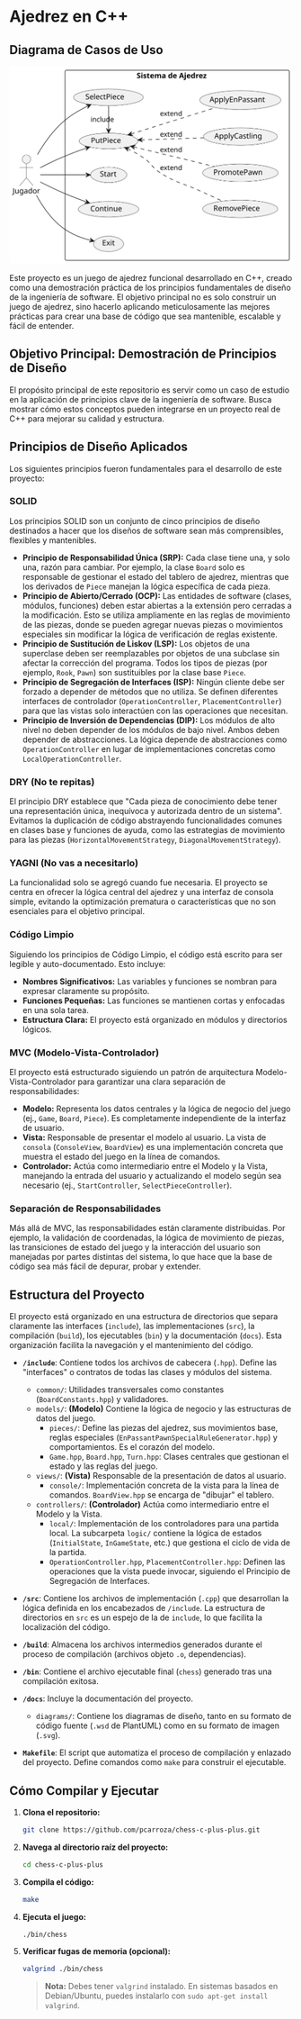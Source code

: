 # Ajedrez en C++

## Diagrama de Casos de Uso

![Diagrama de Casos de Uso](docs/diagrams/out/docs/diagrams/src/usecase/caseuse.svg)

Este proyecto es un juego de ajedrez funcional desarrollado en C++, creado como una demostración práctica de los principios fundamentales de diseño de la ingeniería de software. El objetivo principal no es solo construir un juego de ajedrez, sino hacerlo aplicando meticulosamente las mejores prácticas para crear una base de código que sea mantenible, escalable y fácil de entender.

## Objetivo Principal: Demostración de Principios de Diseño

El propósito principal de este repositorio es servir como un caso de estudio en la aplicación de principios clave de la ingeniería de software. Busca mostrar cómo estos conceptos pueden integrarse en un proyecto real de C++ para mejorar su calidad y estructura.

## Principios de Diseño Aplicados

Los siguientes principios fueron fundamentales para el desarrollo de este proyecto:

### SOLID
Los principios SOLID son un conjunto de cinco principios de diseño destinados a hacer que los diseños de software sean más comprensibles, flexibles y mantenibles.

*   **Principio de Responsabilidad Única (SRP):** Cada clase tiene una, y solo una, razón para cambiar. Por ejemplo, la clase `Board` solo es responsable de gestionar el estado del tablero de ajedrez, mientras que los derivados de `Piece` manejan la lógica específica de cada pieza.
*   **Principio de Abierto/Cerrado (OCP):** Las entidades de software (clases, módulos, funciones) deben estar abiertas a la extensión pero cerradas a la modificación. Esto se utiliza ampliamente en las reglas de movimiento de las piezas, donde se pueden agregar nuevas piezas o movimientos especiales sin modificar la lógica de verificación de reglas existente.
*   **Principio de Sustitución de Liskov (LSP):** Los objetos de una superclase deben ser reemplazables por objetos de una subclase sin afectar la corrección del programa. Todos los tipos de piezas (por ejemplo, `Rook`, `Pawn`) son sustituibles por la clase base `Piece`.
*   **Principio de Segregación de Interfaces (ISP):** Ningún cliente debe ser forzado a depender de métodos que no utiliza. Se definen diferentes interfaces de controlador (`OperationController`, `PlacementController`) para que las vistas solo interactúen con las operaciones que necesitan.
*   **Principio de Inversión de Dependencias (DIP):** Los módulos de alto nivel no deben depender de los módulos de bajo nivel. Ambos deben depender de abstracciones. La lógica depende de abstracciones como `OperationController` en lugar de implementaciones concretas como `LocalOperationController`.

### DRY (No te repitas)
El principio DRY establece que "Cada pieza de conocimiento debe tener una representación única, inequívoca y autorizada dentro de un sistema". Evitamos la duplicación de código abstrayendo funcionalidades comunes en clases base y funciones de ayuda, como las estrategias de movimiento para las piezas (`HorizontalMovementStrategy`, `DiagonalMovementStrategy`).

### YAGNI (No vas a necesitarlo)
La funcionalidad solo se agregó cuando fue necesaria. El proyecto se centra en ofrecer la lógica central del ajedrez y una interfaz de consola simple, evitando la optimización prematura o características que no son esenciales para el objetivo principal.

### Código Limpio
Siguiendo los principios de Código Limpio, el código está escrito para ser legible y auto-documentado. Esto incluye:
*   **Nombres Significativos:** Las variables y funciones se nombran para expresar claramente su propósito.
*   **Funciones Pequeñas:** Las funciones se mantienen cortas y enfocadas en una sola tarea.
*   **Estructura Clara:** El proyecto está organizado en módulos y directorios lógicos.

### MVC (Modelo-Vista-Controlador)
El proyecto está estructurado siguiendo un patrón de arquitectura Modelo-Vista-Controlador para garantizar una clara separación de responsabilidades:
*   **Modelo:** Representa los datos centrales y la lógica de negocio del juego (ej., `Game`, `Board`, `Piece`). Es completamente independiente de la interfaz de usuario.
*   **Vista:** Responsable de presentar el modelo al usuario. La vista de `consola` (`ConsoleView`, `BoardView`) es una implementación concreta que muestra el estado del juego en la línea de comandos.
*   **Controlador:** Actúa como intermediario entre el Modelo y la Vista, manejando la entrada del usuario y actualizando el modelo según sea necesario (ej., `StartController`, `SelectPieceController`).

### Separación de Responsabilidades
Más allá de MVC, las responsabilidades están claramente distribuidas. Por ejemplo, la validación de coordenadas, la lógica de movimiento de piezas, las transiciones de estado del juego y la interacción del usuario son manejadas por partes distintas del sistema, lo que hace que la base de código sea más fácil de depurar, probar y extender.

## Estructura del Proyecto

El proyecto está organizado en una estructura de directorios que separa claramente las interfaces (`include`), las implementaciones (`src`), la compilación (`build`), los ejecutables (`bin`) y la documentación (`docs`). Esta organización facilita la navegación y el mantenimiento del código.

- **`/include`**: Contiene todos los archivos de cabecera (`.hpp`). Define las "interfaces" o contratos de todas las clases y módulos del sistema.
    - `common/`: Utilidades transversales como constantes (`BoardConstants.hpp`) y validadores.
    - `models/`: **(Modelo)** Contiene la lógica de negocio y las estructuras de datos del juego.
        - `pieces/`: Define las piezas del ajedrez, sus movimientos base, reglas especiales (`EnPassantPawnSpecialRuleGenerator.hpp`) y comportamientos. Es el corazón del modelo.
        - `Game.hpp`, `Board.hpp`, `Turn.hpp`: Clases centrales que gestionan el estado y las reglas del juego.
    - `views/`: **(Vista)** Responsable de la presentación de datos al usuario.
        - `console/`: Implementación concreta de la vista para la línea de comandos. `BoardView.hpp` se encarga de "dibujar" el tablero.
    - `controllers/`: **(Controlador)** Actúa como intermediario entre el Modelo y la Vista.
        - `local/`: Implementación de los controladores para una partida local. La subcarpeta `logic/` contiene la lógica de estados (`InitialState`, `InGameState`, etc.) que gestiona el ciclo de vida de la partida.
        - `OperationController.hpp`, `PlacementController.hpp`: Definen las operaciones que la vista puede invocar, siguiendo el Principio de Segregación de Interfaces.

- **`/src`**: Contiene los archivos de implementación (`.cpp`) que desarrollan la lógica definida en los encabezados de `/include`. La estructura de directorios en `src` es un espejo de la de `include`, lo que facilita la localización del código.

- **`/build`**: Almacena los archivos intermedios generados durante el proceso de compilación (archivos objeto `.o`, dependencias).

- **`/bin`**: Contiene el archivo ejecutable final (`chess`) generado tras una compilación exitosa.

- **`/docs`**: Incluye la documentación del proyecto.
    - `diagrams/`: Contiene los diagramas de diseño, tanto en su formato de código fuente (`.wsd` de PlantUML) como en su formato de imagen (`.svg`).

- **`Makefile`**: El script que automatiza el proceso de compilación y enlazado del proyecto. Define comandos como `make` para construir el ejecutable.

## Cómo Compilar y Ejecutar

1.  **Clona el repositorio:**
    ```sh
    git clone https://github.com/pcarroza/chess-c-plus-plus.git
    ```
2.  **Navega al directorio raíz del proyecto:**
    ```sh
    cd chess-c-plus-plus
    ```
3.  **Compila el código:**
    ```sh
    make

4.  **Ejecuta el juego:**
    ```sh
    ./bin/chess
    ```
5.  **Verificar fugas de memoria (opcional):**
    ```sh
    valgrind ./bin/chess
    ```
    > **Nota:** Debes tener `valgrind` instalado. En sistemas basados en Debian/Ubuntu, puedes instalarlo con `sudo apt-get install valgrind`.